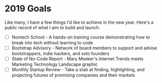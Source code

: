 # 2019 Goals

Like many, I have a few things I'd like to achieve in the new year. Here's a public record of what I aim to build and launch.
- [ ] Nontech School - A hands-on training course demonstrating how to break into tech without learning to code
- [ ] Bootstrap Advisory - Network of board members to support and advise bootstrappers, indie hackers, and solo founders
- [ ] State of No-Code Report - Mary Meeker's Internet Trends meets Marketing Technology Landscape graphic
- [ ] Monthly Startup Review - Take a stab at finding, highlighting, and projecting futures of promising companies and their markets
